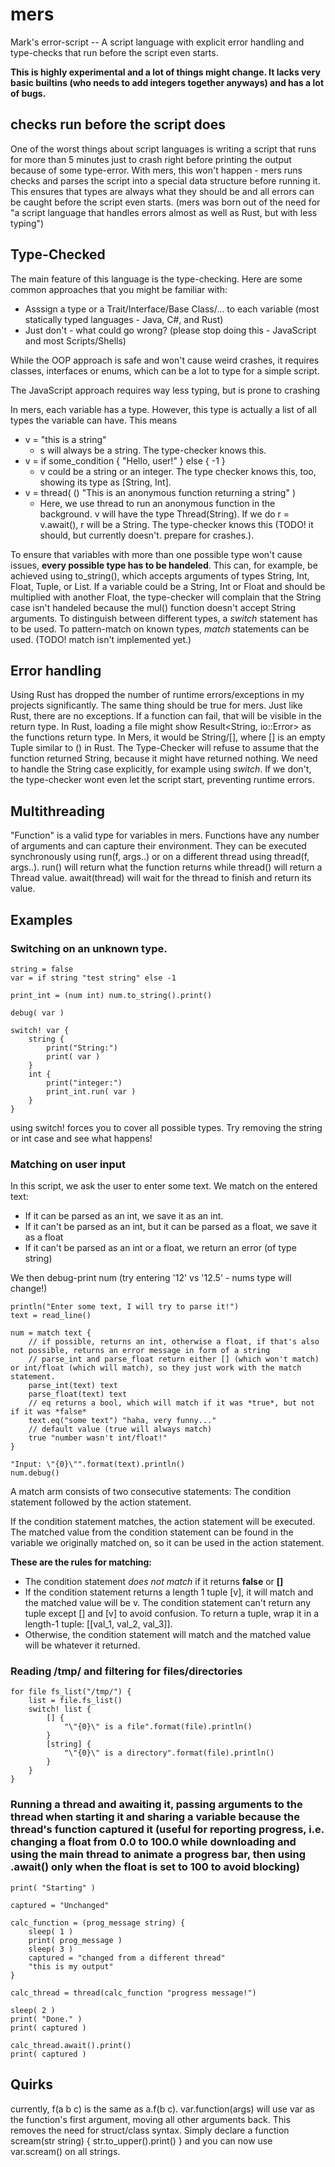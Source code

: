 # mers
Mark's error-script -- A script language with explicit error handling and type-checks that run before the script even starts.

**This is highly experimental and a lot of things might change. It lacks very basic builtins (who needs to add integers together anyways) and has a lot of bugs.**

## checks run before the script does

One of the worst things about script languages is writing a script that runs for more than 5 minutes just to crash right before printing the output because of some type-error.
With mers, this won't happen - mers runs checks and parses the script into a special data structure before running it. This ensures that types are always what they should be and all errors can be caught before the script even starts.
(mers was born out of the need for "a script language that handles errors almost as well as Rust, but with less typing")

## Type-Checked

The main feature of this language is the type-checking. Here are some common approaches that you might be familiar with:
- Asssign a type or a Trait/Interface/Base Class/... to each variable (most statically typed languages - Java, C#, and Rust)
- Just don't - what could go wrong? (please stop doing this - JavaScript and most Scripts/Shells)

While the OOP approach is safe and won't cause weird crashes, it requires classes, interfaces or enums, which can be a lot to type for a simple script.

The JavaScript approach requires way less typing, but is prone to crashing

In mers, each variable has a type. However, this type is actually a list of all types the variable can have. This means
- v = "this is a string"
  + s will always be a string. The type-checker knows this.
- v = if some_condition { "Hello, user!" } else { -1 }
  + v could be a string or an integer. The type checker knows this, too, showing its type as [String, Int].
- v = thread( () "This is an anonymous function returning a string" )
  + Here, we use thread to run an anonymous function in the background. v will have the type Thread(String). If we do r = v.await(), r will be a String. The type-checker knows this (TODO! it should, but currently doesn't. prepare for crashes.).

To ensure that variables with more than one possible type won't cause issues, **every possible type has to be handeled**. This can, for example, be achieved using to_string(), which accepts arguments of types String, Int, Float, Tuple, or List.
If a variable could be a String, Int or Float and should be multiplied with another Float, the type-checker will complain that the String case isn't handeled because the mul() function doesn't accept String arguments.
To distinguish between different types, a *switch* statement has to be used. To pattern-match on known types, *match* statements can be used. (TODO! match isn't implemented yet.)

## Error handling

Using Rust has dropped the number of runtime errors/exceptions in my projects significantly. The same thing should be true for mers. Just like Rust, there are no exceptions. If a function can fail, that will be visible in the return type.
In Rust, loading a file might show Result<String, io::Error> as the functions return type. In Mers, it would be String/[], where [] is an empty Tuple similar to () in Rust. The Type-Checker will refuse to assume that the function returned String, because it might have returned nothing.
We need to handle the String case explicitly, for example using *switch*. If we don't, the type-checker wont even let the script start, preventing runtime errors.

## Multithreading

"Function" is a valid type for variables in mers.
Functions have any number of arguments and can capture their environment.
They can be executed synchronously using run(f, args..) or on a different thread using thread(f, args..).
run() will return what the function returns while thread() will return a Thread value. await(thread) will wait for the thread to finish and return its value.

## Examples

### Switching on an unknown type.

    string = false
    var = if string "test string" else -1
    
    print_int = (num int) num.to_string().print()
    
    debug( var )
    
    switch! var {
        string {
            print("String:")
            print( var )
        }
        int {
            print("integer:")
            print_int.run( var )
        }
    }

using switch! forces you to cover all possible types. Try removing the string or int case and see what happens!

### Matching on user input

In this script, we ask the user to enter some text. We match on the entered text:

- If it can be parsed as an int, we save it as an int.
- If it can't be parsed as an int, but it can be parsed as a float, we save it as a float
- If it can't be parsed as an int or a float, we return an error (of type string)

We then debug-print num (try entering '12' vs '12.5' - nums type will change!)

    println("Enter some text, I will try to parse it!")
    text = read_line()

    num = match text {
        // if possible, returns an int, otherwise a float, if that's also not possible, returns an error message in form of a string
        // parse_int and parse_float return either [] (which won't match) or int/float (which will match), so they just work with the match statement.
        parse_int(text) text
        parse_float(text) text
        // eq returns a bool, which will match if it was *true*, but not if it was *false*
        text.eq("some text") "haha, very funny..."
        // default value (true will always match)
        true "number wasn't int/float!"
    }

    "Input: \"{0}\"".format(text).println()
    num.debug()

A match arm consists of two consecutive statements: The condition statement followed by the action statement.

If the condition statement matches, the action statement will be executed. The matched value from the condition statement can be found in the variable we originally matched on, so it can be used in the action statement.

**These are the rules for matching:**
- The condition statement *does not match* if it returns **false** or **[]**
- If the condition statement returns a length 1 tuple [v], it will match and the matched value will be v. The condition statement can't return any tuple except [] and [v] to avoid confusion. To return a tuple, wrap it in a length-1 tuple: [[val_1, val_2, val_3]].
- Otherwise, the condition statement will match and the matched value will be whatever it returned.

### Reading /tmp/ and filtering for files/directories

    for file fs_list("/tmp/") {
        list = file.fs_list()
        switch! list {
            [] {
                "\"{0}\" is a file".format(file).println()
            }
            [string] {
                "\"{0}\" is a directory".format(file).println()
            }
        }
    }

### Running a thread and awaiting it, passing arguments to the thread when starting it and sharing a variable because the thread's function captured it (useful for reporting progress, i.e. changing a float from 0.0 to 100.0 while downloading and using the main thread to animate a progress bar, then using .await() only when the float is set to 100 to avoid blocking)

    print( "Starting" )

    captured = "Unchanged"

    calc_function = (prog_message string) {
        sleep( 1 )
        print( prog_message )
        sleep( 3 )
        captured = "changed from a different thread"
        "this is my output"
    }

    calc_thread = thread(calc_function "progress message!")

    sleep( 2 )
    print( "Done." )
    print( captured )

    calc_thread.await().print()
    print( captured )

## Quirks

currently, f(a b c) is the same as a.f(b c). var.function(args) will use var as the function's first argument, moving all other arguments back. This removes the need for struct/class syntax. Simply declare a function scream(str string) { str.to_upper().print() } and you can now use var.scream() on all strings.
